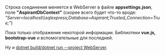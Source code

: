 Строка соединения меняется в WebServer в файле <b>appsettings.json</b>, поле <b>"AspirantDbContext"</b> (скорее всего будет что-то вроде: <i>"Server=localhost\\\\sqlexpress;Database=Aspirant;Trusted_Connection=True;"</i>)

Пока только отображение некоторой информации.
Библиотеки <b>vue.js, bootstrap-vue</b> и вспомогательные для последней.

Ну и <u>dotnet build/dotnet run --project WebServer</u>.